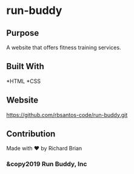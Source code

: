 # run-buddy

## Purpose
A website that offers fitness training services.

## Built With 
*HTML
*CSS

## Website
https://github.com/rbsantos-code/run-buddy.git

## Contribution
Made with ♥️ by Richard Brian


### &copy2019 Run Buddy, Inc
